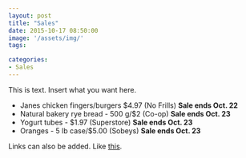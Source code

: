 ```yaml
---
layout: post
title: "Sales"
date: 2015-10-17 08:50:00
image: '/assets/img/'
tags:

categories:
- Sales
---
```


This is text. Insert what you want here.

- Janes chicken fingers/burgers $4.97 (No Frills) **Sale ends Oct. 22**
- Natural bakery rye bread - 500 g/$2 (Co-op) **Sale ends Oct. 23**
- Yogurt tubes - $1.97 (Superstore) **Sale ends Oct. 23**
- Oranges - 5 lb case/$5.00 (Sobeys) **Sale ends Oct. 23** 

Links can also be added. Like [this](http://google.ca).
